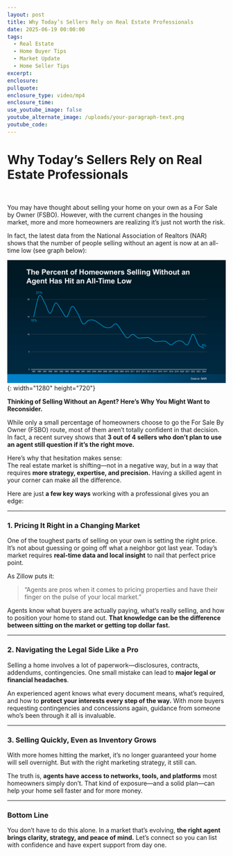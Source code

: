 ```yaml
---
layout: post
title: Why Today’s Sellers Rely on Real Estate Professionals
date: 2025-06-19 00:00:00
tags:
  - Real Estate
  - Home Buyer Tips
  - Market Update
  - Home Seller Tips
excerpt:
enclosure:
pullquote:
enclosure_type: video/mp4
enclosure_time:
use_youtube_image: false
youtube_alternate_image: /uploads/your-paragraph-text.png
youtube_code:
---
```

# Why Today’s Sellers Rely on Real Estate Professionals

&nbsp;

You may have thought about selling your home on your own as a For Sale by Owner (FSBO). However, with the current changes in the housing market, more and more homeowners are realizing it’s just not worth the risk.

In fact, the latest data from the National Association of Realtors (NAR) shows that the number of people selling without an agent is now at an all-time low (see graph below):

![](/uploads/20250616-the-percent-of-homeowners-selling-without-an-agent-has-hit-all-time-low-original.png){: width="1280" height="720"}

**Thinking of Selling Without an Agent? Here’s Why You Might Want to Reconsider.**

While only a small percentage of homeowners choose to go the For Sale By Owner (FSBO) route, most of them aren’t totally confident in that decision. In fact, a recent survey shows that **3 out of 4 sellers who don’t plan to use an agent still question if it’s the right move.**

Here’s why that hesitation makes sense:<br>The real estate market is shifting—not in a negative way, but in a way that requires **more strategy, expertise, and precision.** Having a skilled agent in your corner can make all the difference.

Here are just **a few key ways** working with a professional gives you an edge:

---

### 1\. Pricing It Right in a Changing Market

One of the toughest parts of selling on your own is setting the right price. It’s not about guessing or going off what a neighbor got last year. Today’s market requires **real-time data and local insight** to nail that perfect price point.

As Zillow puts it:

> “Agents are pros when it comes to pricing properties and have their finger on the pulse of your local market.”

Agents know what buyers are actually paying, what’s really selling, and how to position your home to stand out. **That knowledge can be the difference between sitting on the market or getting top dollar fast.**

---

### 2\. Navigating the Legal Side Like a Pro

Selling a home involves a lot of paperwork—disclosures, contracts, addendums, contingencies. One small mistake can lead to **major legal or financial headaches**.

An experienced agent knows what every document means, what’s required, and how to **protect your interests every step of the way.** With more buyers requesting contingencies and concessions again, guidance from someone who’s been through it all is invaluable.

---

### 3\. Selling Quickly, Even as Inventory Grows

With more homes hitting the market, it’s no longer guaranteed your home will sell overnight. But with the right marketing strategy, it still can.

The truth is, **agents have access to networks, tools, and platforms** most homeowners simply don’t. That kind of exposure—and a solid plan—can help your home sell faster and for more money.

---

### Bottom Line

You don’t have to do this alone. In a market that’s evolving, **the right agent brings clarity, strategy, and peace of mind.** Let’s connect so you can list with confidence and have expert support from day one.